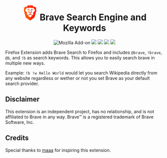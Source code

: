 <h1 align=center><img src="/icons/logo-48x48.png" /> Brave Search Engine and Keywords</h1>

<p align=center>
<img alt="Mozilla Add-on" src="https://img.shields.io/amo/v/{53c0f15a-a430-4d4f-ac91-caed0d516155}?style=for-the-badge">
<img src="https://img.shields.io/amo/rating/{53c0f15a-a430-4d4f-ac91-caed0d516155}?style=for-the-badge" />
<img src="https://img.shields.io/amo/dw/{53c0f15a-a430-4d4f-ac91-caed0d516155}?style=for-the-badge" />
<img src="https://img.shields.io/amo/users/{53c0f15a-a430-4d4f-ac91-caed0d516155}?style=for-the-badge" />
<img src="https://img.shields.io/github/license/datastring/firefox-telegram-in-sidebar?style=for-the-badge" />
</p>

Firefox Extension adds Brave Search to Firefox and includes `@brave`, `!brave`, `@b`, and `!b` as search keywords.
This allows you to easily search brave in multiple new ways.

Example: `!b !w Hello World` would let you search Wikipedia directly from any website regardless or wether or not you set Brave as your default search provider.

## Disclaimer

This extension is an independent project, has no relationship, and is not affiliated to Brave in any way. Brave™ is a registered trademark of Brave Software, Inc.

## Credits

Special thanks to [maaa](https://github.com/maaa101/) for inspiring this extension.
